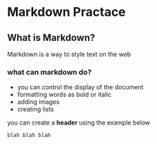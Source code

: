 # Markdown Practace
## What is Markdown? ##
Markdown is a way to style text on the web

### what can markdown do? ###
- you can control the display of the document
- formatting words as bold or italic
- adding images
- creating lists

you can create a **header** using the example below

```
blah blah blah

```

